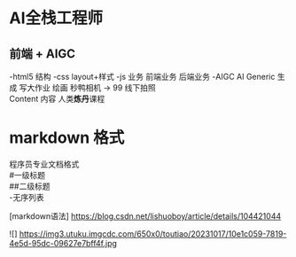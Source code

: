 # AI全栈工程师
## 前端 + AIGC
  -html5  结构
  -css    layout+样式
  -js     业务
            前端业务
            后端业务
  -AIGC
       AI
       Generic 生成 写大作业 绘画 秒鸭相机 -> 99 线下拍照  
       Content 内容 
       人类**炼丹**课程

# markdown 格式
  程序员专业文档格式      
  #一级标题   
  ##二级标题  
  -无序列表  

  [markdown语法] https://blog.csdn.net/lishuoboy/article/details/104421044

  ![] https://img3.utuku.imgcdc.com/650x0/toutiao/20231017/10e1c059-7819-4e5d-95dc-09627e7bff4f.jpg
